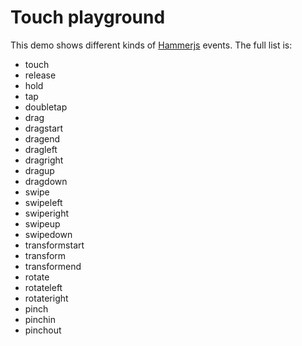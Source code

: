 # Touch playground

This demo shows different kinds of [Hammerjs](http://eightmedia.github.io/hammer.js/) events. The full list is:
- touch
- release
- hold
- tap
- doubletap
- drag
- dragstart
- dragend
- dragleft
- dragright
- dragup
- dragdown
- swipe
- swipeleft
- swiperight
- swipeup
- swipedown
- transformstart
- transform
- transformend
- rotate
- rotateleft
- rotateright
- pinch
- pinchin
- pinchout

